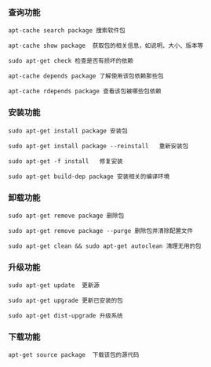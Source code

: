 ### 查询功能

	apt-cache search package 搜索软件包

	apt-cache show package  获取包的相关信息，如说明、大小、版本等

	sudo apt-get check 检查是否有损坏的依赖

	apt-cache depends package 了解使用该包依赖那些包

	apt-cache rdepends package 查看该包被哪些包依赖

### 安装功能

	sudo apt-get install package 安装包

	sudo apt-get install package --reinstall   重新安装包

	sudo apt-get -f install   修复安装

	sudo apt-get build-dep package 安装相关的编译环境

### 卸载功能

	sudo apt-get remove package 删除包

	sudo apt-get remove package --purge 删除包并清除配置文件
	 
	sudo apt-get clean && sudo apt-get autoclean 清理无用的包

### 升级功能

	sudo apt-get update  更新源

	sudo apt-get upgrade 更新已安装的包

	sudo apt-get dist-upgrade 升级系统

### 下载功能

	apt-get source package  下载该包的源代码
